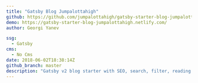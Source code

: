 ```yaml
---
title: "Gatsby Blog Jumpalottahigh"
github: https://github.com/jumpalottahigh/gatsby-starter-blog-jumpalottahigh
demo: https://gatsby-starter-blog-jumpalottahigh.netlify.com/
author: Georgi Yanev

ssg:
  - Gatsby
cms:
  - No Cms
date: 2018-06-02T18:38:14Z
github_branch: master
description: "Gatsby v2 blog starter with SEO, search, filter, reading progress, mobile menu fab"
---
```

